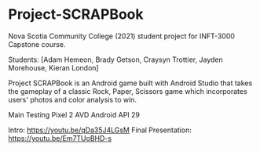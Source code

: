 # Project-SCRAPBook
Nova Scotia Community College (2021) student project for INFT-3000 Capstone course. 

Students: [Adam Hemeon, Brady Getson, Craysyn Trottier, Jayden Morehouse, Kieran London]  

Project SCRAPBook is an Android game built with Android Studio that takes the gameplay of a classic Rock, Paper, Scissors game which incorporates users' photos and color analysis to win.


Main Testing Pixel 2 AVD Android API 29

Intro: https://youtu.be/qDa35J4LGsM
Final Presentation: https://youtu.be/Em7TUoBHD-s
